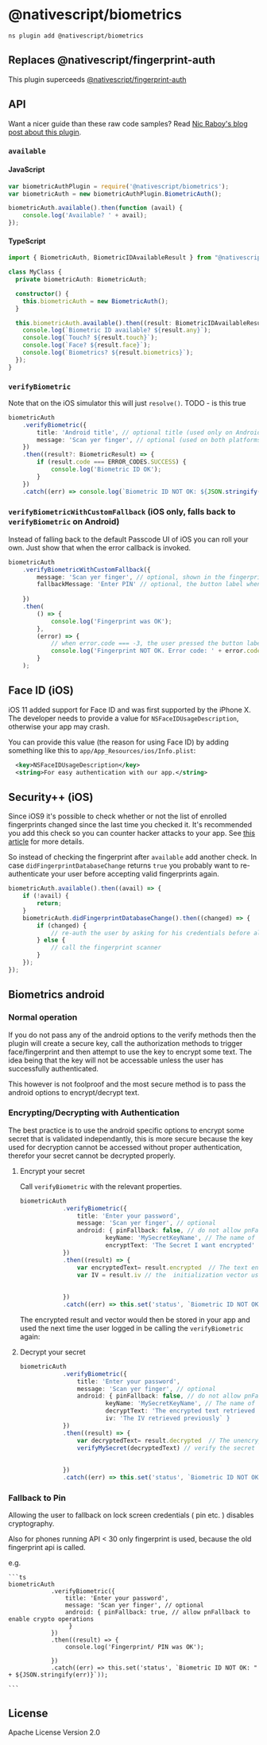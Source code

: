 # @nativescript/biometrics

```cli
ns plugin add @nativescript/biometrics
```

## Replaces @nativescript/fingerprint-auth

This plugin superceeds [@nativescript/fingerprint-auth](../fingerprint-auth)

## API

Want a nicer guide than these raw code samples? Read [Nic Raboy's blog post about this plugin](https://www.thepolyglotdeveloper.com/2016/03/add-touch-id-authentication-support-to-your-nativescript-app/).

### `available`

#### JavaScript

```js
var biometricAuthPlugin = require('@nativescript/biometrics');
var biometricAuth = new biometricAuthPlugin.BiometricAuth();

biometricAuth.available().then(function (avail) {
	console.log('Available? ' + avail);
});
```

#### TypeScript

```typescript
import { BiometricAuth, BiometricIDAvailableResult } from "@nativescript/biometrics";

class MyClass {
  private biometricAuth: BiometricAuth;

  constructor() {
    this.biometricAuth = new BiometricAuth();
  }

  this.biometricAuth.available().then((result: BiometricIDAvailableResult) => {
    console.log(`Biometric ID available? ${result.any}`);
    console.log(`Touch? ${result.touch}`);
    console.log(`Face? ${result.face}`);
	console.log(`Biometrics? ${result.biometrics}`);
  });
}
```

### `verifyBiometric`

Note that on the iOS simulator this will just `resolve()`. TODO - is this true

```typescript
biometricAuth
	.verifyBiometric({
		title: 'Android title', // optional title (used only on Android)
		message: 'Scan yer finger', // optional (used on both platforms) - for FaceID on iOS see the notes about NSFaceIDUsageDescription
	})
	.then((result?: BiometricResult) => {
		if (result.code === ERROR_CODES.SUCCESS) {
			console.log('Biometric ID OK');
		} 
	})
	.catch((err) => console.log(`Biometric ID NOT OK: ${JSON.stringify(err)}`));
```

### `verifyBiometricWithCustomFallback` (iOS only, falls back to `verifyBiometric` on Android)

Instead of falling back to the default Passcode UI of iOS you can roll your own.
Just show that when the error callback is invoked.

```typescript
biometricAuth
	.verifyBiometricWithCustomFallback({
		message: 'Scan yer finger', // optional, shown in the fingerprint dialog (default: 'Scan your finger').
		fallbackMessage: 'Enter PIN' // optional, the button label when scanning fails (default: 'Enter password').
		
	})
	.then(
		() => {
			console.log('Fingerprint was OK');
		},
		(error) => {
			// when error.code === -3, the user pressed the button labeled with your fallbackMessage
			console.log('Fingerprint NOT OK. Error code: ' + error.code + '. Error message: ' + error.message);
		}
	);
```

## Face ID (iOS)

iOS 11 added support for Face ID and was first supported by the iPhone X.
The developer needs to provide a value for `NSFaceIDUsageDescription`, otherwise your app may crash.

You can provide this value (the reason for using Face ID) by adding something like this to `app/App_Resources/ios/Info.plist`:

```xml
  <key>NSFaceIDUsageDescription</key>
  <string>For easy authentication with our app.</string>
```

## Security++ (iOS)

Since iOS9 it's possible to check whether or not the list of enrolled fingerprints changed since
the last time you checked it. It's recommended you add this check so you can counter hacker attacks
to your app. See [this article](https://www.linkedin.com/pulse/fingerprint-trojan-per-thorsheim/) for more details.

So instead of checking the fingerprint after `available` add another check.
In case `didFingerprintDatabaseChange` returns `true` you probably want to re-authenticate your user
before accepting valid fingerprints again.

```typescript
biometricAuth.available().then((avail) => {
	if (!avail) {
		return;
	}
	biometricAuth.didFingerprintDatabaseChange().then((changed) => {
		if (changed) {
			// re-auth the user by asking for his credentials before allowing a fingerprint scan again
		} else {
			// call the fingerprint scanner
		}
	});
});
```

## Biometrics android

### Normal operation

If you do not pass any of the android options to the verify methods then the plugin will create a secure key, call the authorization methods to trigger face/fingerprint and then attempt to use the key to encrypt some text.  The idea being that the key will not be accessable unless the user has successfully authenticated.

This however is not foolproof and the most secure method is to pass the android options to encrypt/decrypt text.

### Encrypting/Decrypting with Authentication

The best practice is to use the android specific options to encrypt some secret that is validated independantly, this is more secure because the key used for decryption cannot be accessed without proper authentication,  therefor your secret cannot be decrypted properly.

1.  Encrypt your secret

	Call ```verifyBiometric``` with the relevant properties.

	```ts
	biometricAuth
				.verifyBiometric({
					title: 'Enter your password',
					message: 'Scan yer finger', // optional
					android: { pinFallback: false, // do not allow pnFallback to enable crypto operations
							keyName: 'MySecretKeyName', // The name of the key that will be created/used
							encryptText: 'The Secret I want encrypted' },
				})
				.then((result) => {
					var encryptedText= result.encrypted  // The text encrypted with a key named "MySecretKeyName"
					var IV = result.iv // the  initialization vector used to encrypt
					
					
				})
				.catch((err) => this.set('status', `Biometric ID NOT OK: " + ${JSON.stringify(err)}`));

	```

	The encrypted result and vector would then be stored in your app and used the next time the user logged in be calling the ```verifyBiometric``` again:

1.  Decrypt your secret
	```ts
	biometricAuth
				.verifyBiometric({
					title: 'Enter your password',
					message: 'Scan yer finger', // optional
					android: { pinFallback: false, // do not allow pnFallback to enable crypto operations
							keyName: 'MySecretKeyName', // The name of the key that will be created/used
							decryptText: 'The encrypted text retrieved previously',
							iv: 'The IV retrieved previously` }
				})
				.then((result) => {
					var decryptedText= result.decrypted  // The unencrypted secret 
					verifyMySecret(decryptedText) // verify the secret by some means, e.g. a call to a back end server.
					
					
				})
				.catch((err) => this.set('status', `Biometric ID NOT OK: " + ${JSON.stringify(err)}`));

	```

### Fallback to Pin

Allowing the user to fallback on lock screen credentials ( pin etc. ) disables cryptography.  

Also for phones running API < 30 only fingerprint is used, because the old fingerprint api is called.

e.g.

	```ts
	biometricAuth
				.verifyBiometric({
					title: 'Enter your password',
					message: 'Scan yer finger', // optional
					android: { pinFallback: true, // allow pnFallback to enable crypto operations
					 }
				})
				.then((result) => {
					console.log('Fingerprint/ PIN was OK');
					
				})
				.catch((err) => this.set('status', `Biometric ID NOT OK: " + ${JSON.stringify(err)}`));

	```


## License

Apache License Version 2.0
